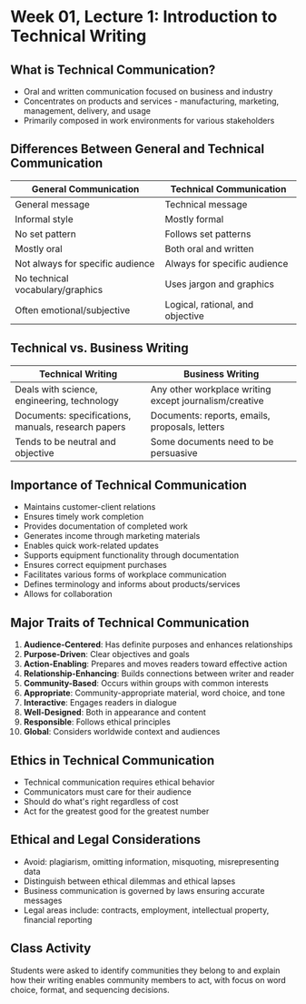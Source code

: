 # Week 01, Lecture 1: Introduction to Technical Writing

## What is Technical Communication?
- Oral and written communication focused on business and industry
- Concentrates on products and services - manufacturing, marketing, management, delivery, and usage
- Primarily composed in work environments for various stakeholders

## Differences Between General and Technical Communication

| General Communication | Technical Communication |
|----------------------|-------------------------|
| General message | Technical message |
| Informal style | Mostly formal |
| No set pattern | Follows set patterns |
| Mostly oral | Both oral and written |
| Not always for specific audience | Always for specific audience |
| No technical vocabulary/graphics | Uses jargon and graphics |
| Often emotional/subjective | Logical, rational, and objective |

## Technical vs. Business Writing

| Technical Writing | Business Writing |
|------------------|------------------|
| Deals with science, engineering, technology | Any other workplace writing except journalism/creative |
| Documents: specifications, manuals, research papers | Documents: reports, emails, proposals, letters |
| Tends to be neutral and objective | Some documents need to be persuasive |

## Importance of Technical Communication
- Maintains customer-client relations
- Ensures timely work completion
- Provides documentation of completed work
- Generates income through marketing materials
- Enables quick work-related updates
- Supports equipment functionality through documentation
- Ensures correct equipment purchases
- Facilitates various forms of workplace communication
- Defines terminology and informs about products/services
- Allows for collaboration

## Major Traits of Technical Communication
1. **Audience-Centered**: Has definite purposes and enhances relationships
2. **Purpose-Driven**: Clear objectives and goals
3. **Action-Enabling**: Prepares and moves readers toward effective action
4. **Relationship-Enhancing**: Builds connections between writer and reader
5. **Community-Based**: Occurs within groups with common interests
6. **Appropriate**: Community-appropriate material, word choice, and tone
7. **Interactive**: Engages readers in dialogue
8. **Well-Designed**: Both in appearance and content
9. **Responsible**: Follows ethical principles
10. **Global**: Considers worldwide context and audiences

## Ethics in Technical Communication
- Technical communication requires ethical behavior
- Communicators must care for their audience
- Should do what's right regardless of cost
- Act for the greatest good for the greatest number

## Ethical and Legal Considerations
- Avoid: plagiarism, omitting information, misquoting, misrepresenting data
- Distinguish between ethical dilemmas and ethical lapses
- Business communication is governed by laws ensuring accurate messages
- Legal areas include: contracts, employment, intellectual property, financial reporting

## Class Activity
Students were asked to identify communities they belong to and explain how their writing enables community members to act, with focus on word choice, format, and sequencing decisions.
